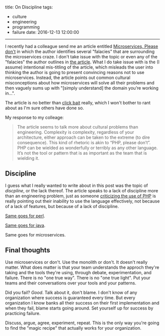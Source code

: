 title: On Discipline
tags:
 - culture
 - engineering
 - programming
 - failure
date: 2016-12-13 12:00:00
---
I recently had a colleague send me an article entitled
[Microservices, Please don't][1] in which the author identifies several
"falacies" that are surrounding the microservices craze. I don't take issue
with the topic or even any of the "falacies" the author outlines in 
[the article][1]. What I do take issue with is the (I assume) intentional
mis-titling of the article, which misleads the user into thinking the author
is going to present convincing reasons not to use microservices. Instead, the
article points out common cultural misconceptions about how microservices will
solve all their problems and then vaguely sums up with "[simply understand] 
the domain you’re working in...".

The article is no better than [click bait][2] really, which I won't bother to
rant about as I'm sure others have done so.

My response to my colleage:

> The article seems to talk more about cultural problems than engineering. 
> Complexity is complexity, regardless of your architecture, either approach 
> can be taken to the extreme (to dire consequence). This kind of rhetoric is 
> akin to “PHP, please don’t”. PHP can be wielded as wonderfully or terribly as 
> any other language. It’s not the tool or pattern that is as important as the 
> team that is wielding it.

## Discipline

I guess what I really wanted to write about in this post was the topic of
*discpline*, or the lack thereof. The article speaks to a lack of discipline
more than an engineering problem, just as someone [criticizing the use of PHP][3]
is really pointing out their inability to use the language effectively, not
because of a lack of features, but because of a lack of discipline. 

[Same goes for perl][4].

[Same goes for java][5].

Same goes for microservices.

## Final thoughts

Use microservices or don't. Use the monolith or don't. It doesn't really matter.
What does matter is that your team understands the approch they're taking and
the tools they're using, through debate, experimentation, and
failure. There is no "one true way". There is no "one true light". Put your
teams and their conversations over your tools and your patterns. 

Did you fail? *Good*. Talk about it, don't blame. I 
don't know of any organization where success is guaranteed every time. But every
organization I know banks all their success on their first implementation and 
when they fail, blame starts going around. Set yourself up for success by 
practicing failure.

Discuss, argue, agree, experiment, repeat. This is the only way you're going to 
find the "magic recipe" that actually works for your organization.

[1]: https://dzone.com/articles/microservices-please-dont
[2]: https://www.wired.com/2015/12/psychology-of-clickbait/
[3]: https://webonastick.com/php.html
[4]: http://cubicspot.blogspot.ca/2008/05/perl-is-terrible-language.html
[5]: http://tech.jonathangardner.net/wiki/Why_Java_Sucks